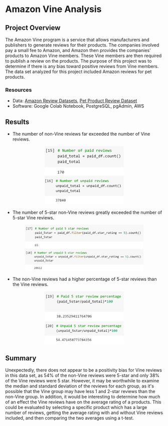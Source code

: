 # Amazon Vine Analysis
## Project Overview
The Amazon Vine program is a service that allows manufacturers and publishers to generate reviews for their products. The companies involved pay a small fee to Amazon, and Amazon then provides the companies' products to Amazon Vine members. These Vine members are then required to publish a review on the products. The purpose of this project was to determine if there is any bias toward positive reviews from Vine members. The data set analyzed for this project included Amazon reviews for pet products. 

### Resources 
- Data: [Amazon Review Datasets](https://s3.amazonaws.com/amazon-reviews-pds/tsv/index.txt), [Pet Product Review Dataset](https://s3.amazonaws.com/amazon-reviews-pds/tsv/amazon_reviews_us_Pet_Products_v1_00.tsv.gz)     
- Software: Google Colab Notebook, PostgreSQL, pgAdmin, AWS

## Results
- The number of non-Vine reviews far exceeded the number of Vine reviews.  
<p align="center" width="100%">
    <img src="Resources/paid_total.png" width="50%" height="50%">    
    <img src="Resources/unpaid_total.png" width="50%" height="50%">  
</p>

- The number of 5-star non-Vine reviews greatly exceeded the number of 5-star Vine reviews.
<p align="center" width="100%">
    <img src="Resources/paid_5star.png" width="75%" height="75%">   
    <img src="Resources/unpaid_5star.png" width="75%" height="75%">  
<p/>

- The non-Vine reviews had a higher percentage of 5-star reviews than the Vine reviews. 
<p align="center" width="100%">
    <img src="Resources/paid_percentage.png" width="50%" height="50%">    
    <img src="Resources/unpaid_percentage.png" width="50%" height="50%">   
</p>

## Summary
Unexpectedly, there does not appear to be a positivity bias for Vine reviews in this data set, as 54% of the non-Vine reviews were 5-star and only 38% of the Vine reviews were 5 star. However, it may be worthwhile to examine the median and standard deviation of the reviews for each group, as it's possible that the Vine group may have less 1 and 2-star reviews than the non-Vine group. In addition, it would be interesting to determine how much of an effect the Vine reviews have on the average rating of a products. This could be evaluated by selecting a specific product which has a large number of reviews, getting the average rating with and without Vine reviews included, and then comparing the two averages using a t-test. 